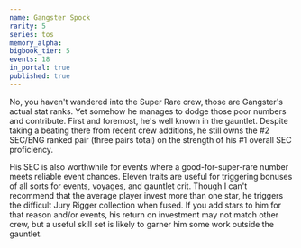 ```yaml
---
name: Gangster Spock
rarity: 5
series: tos
memory_alpha:
bigbook_tier: 5
events: 18
in_portal: true
published: true
---
```


No, you haven't wandered into the Super Rare crew, those are Gangster's actual stat ranks. Yet somehow he manages to dodge those poor numbers and contribute. First and foremost, he's well known in the gauntlet. Despite taking a beating there from recent crew additions, he still owns the #2 SEC/ENG ranked pair (three pairs total) on the strength of his #1 overall SEC proficiency.

His SEC is also worthwhile for events where a good-for-super-rare number meets reliable event chances. Eleven traits are useful for triggering bonuses of all sorts for events, voyages, and gauntlet crit. Though I can't recommend that the average player invest more than one star, he triggers the difficult Jury Rigger collection when fused. If you add stars to him for that reason and/or events, his return on investment may not match other crew, but a useful skill set is likely to garner him some work outside the gauntlet.
